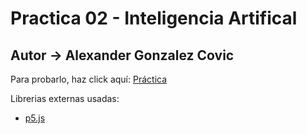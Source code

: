 # Practica 02 - Inteligencia Artifical

## Autor -> Alexander Gonzalez Covic

Para probarlo, haz click aquí: [Práctica](https://covicale.github.io/AStarPathfinding/)

Librerias externas usadas: 
- [p5.js](https://p5js.org/)